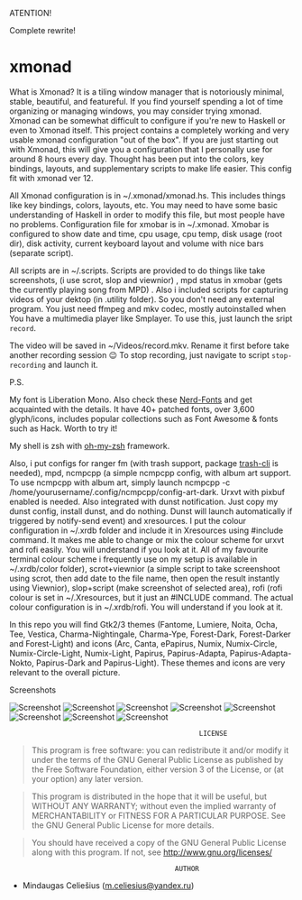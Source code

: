 ATENTION!

Complete rewrite!

# xmonad
What is Xmonad? It is a tiling window manager that is notoriously minimal, stable, beautiful, and featureful. If you find yourself spending a lot of time organizing or managing windows, you may consider trying xmonad. Xmonad can be somewhat difficult to configure if you're new to Haskell or even to Xmonad itself. This project contains a completely working and very usable xmonad configuration "out of the box". If you are just starting out with Xmonad, this will give you a configuration that I personally use for around 8 hours every day. Thought has been put into the colors, key bindings, layouts, and supplementary scripts to make life easier. This config fit with xmonad ver 12. 

All Xmonad configuration is in ~/.xmonad/xmonad.hs. This includes things like key bindings, colors, layouts, etc. You may need to have some basic understanding of Haskell in order to modify this file, but most people have no problems. Configuration file for xmobar is in ~/.xmonad. Xmobar is configured to show date and time, cpu usage, cpu temp, disk usage (root dir), disk activity, current keyboard layout and volume with nice bars (separate script).

All scripts are in ~/.scripts. Scripts are provided to do things like take screenshots, (i use scrot, slop and viewnior) , mpd status in xmobar (gets the currently playing song from MPD) . Also i included scripts for capturing videos of your dektop (in .utility folder). So you don't need any external program. You just need ffmpeg and mkv codec, mostly autoinstalled when You have a multimedia player like Smplayer. To use this, just launch the sript `record`.

The video will be saved in ~/Videos/record.mkv. Rename it first before take another recording session 😉
To stop recording, just navigate to script `stop-recording` and launch it.

P.S.

My font is Liberation Mono. Also check these [Nerd-Fonts](https://github.com/ryanoasis/nerd-fonts) and get acquainted with the details.  It have 40+ patched fonts, over 3,600 glyph/icons, includes popular collections such as Font Awesome & fonts such as Hack. Worth to try it!

My shell is zsh with [oh-my-zsh](https://github.com/robbyrussell/oh-my-zsh) framework.

Also, i put configs for ranger fm (with trash support, package  [trash-cli](https://github.com/andreafrancia/trash-cli#can-i-alias-rm-to-trash-put) is needed), mpd, ncmpcpp (a simple ncmpcpp config, with album art support. To use ncmpcpp with album art, simply launch ncmpcpp -c /home/yourusername/.config/ncmpcpp/config-art-dark. Urxvt with pixbuf enabled is needed. Also integrated with dunst notification. Just copy my dunst config, install dunst, and do nothing. Dunst will launch automatically if triggered by notify-send event) and xresources. I put the colour configuration in ~/.xrdb folder and include it in Xresources using #include command. It makes me able to change or mix the colour scheme for urxvt and rofi easily. You will understand if you look at it. All of my favourite terminal colour scheme i frequently use on my setup is available in ~/.xrdb/color folder), scrot+viewnior (a simple script to take screenshoot using scrot, then add date to the file name, then open the result instantly using Viewnior), slop+script (make screenshot of selected area), rofi (rofi colour is set in ~/.Xresources, but it just an #INCLUDE command. The actual colour configuration is in ~/.xrdb/rofi. You will understand if you look at it. 


In this repo you will find Gtk2/3 themes (Fantome, Lumiere, Noita, Ocha, Tee, Vestica, Charma-Nightingale, Charma-Ype, Forest-Dark, Forest-Darker and Forest-Light) and icons (Arc, Canta, ePapirus, Numix, Numix-Circle, Numix-Circle-Light, Numix-Light, Papirus, Papirus-Adapta, Papirus-Adapta-Nokto, Papirus-Dark and Papirus-Light). These themes and icons are very relevant to the overall picture.

Screenshots

![Screenshot](screen.png?raw=true "Clear")
![Screenshot](screen_1.png?raw=true "Notification")
![Screenshot](screen_2.png?raw=true "Rofi")
![Screenshot](screen_3.png?raw=true "Binclock")
![Screenshot](screen_4.png?raw=true "Binclock")
![Screenshot](screen_5.png?raw=true "Cat")
![Screenshot](screen_6.png?raw=true "Cat")
![Screenshot](screen_7.png?raw=true "Cat")


                                                   LICENSE
                                                    
                                                    
                                                    
     

 > This program is free software: you can redistribute it and/or modify it under the terms of the GNU General Public License as published by the Free Software Foundation, either version 3 of the License, or (at your option) any later version.

   > This program is distributed in the hope that it will be useful, but WITHOUT ANY WARRANTY; without even the implied warranty of MERCHANTABILITY or FITNESS FOR A PARTICULAR PURPOSE. See the GNU General Public License for more details.

   > You should have received a copy of the GNU General Public License along with this program. If not, see http://www.gnu.org/licenses/
                                   
                                   
                                             AUTHOR
                                              
- Mindaugas Celiešius (m.celiesius@yandex.ru)                                              
